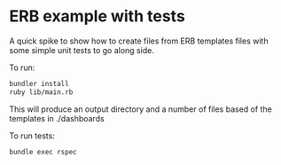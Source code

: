 # ERB example with tests

A quick spike to show how to create files from ERB templates files with some
simple unit tests to go along side.

To run:

```bash
bundler install
ruby lib/main.rb
```

This will produce an output directory and a number of files based of the
templates in ./dashboards

To run tests:

```bash
bundle exec rspec
```
